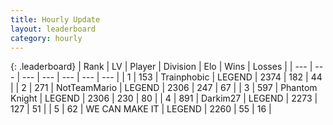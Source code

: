 ```yaml
---
title: Hourly Update
layout: leaderboard
category: hourly
---
```


{: .leaderboard}
| Rank | LV | Player | Division | Elo | Wins | Losses |
| --- | --- | --- | --- | --- | --- | --- |
| <span data-change="0">1</span> | 153 | <span title="ID: 744981">Trainphobic</span> | LEGEND | <span data-change="0">2374</span> | <span data-change="0">182</span> | <span data-change="0">44</span> |
| <span data-change="0">2</span> | 271 | <span title="ID: 195293">NotTeamMario</span> | LEGEND | <span data-change="0">2306</span> | <span data-change="0">247</span> | <span data-change="0">67</span> |
| <span data-change="0">3</span> | 597 | <span title="ID: 742939">Phantom Knight</span> | LEGEND | <span data-change="4">2306</span> | <span data-change="1">230</span> | <span data-change="0">80</span> |
| <span data-change="0">4</span> | 891 | <span title="ID: 694036">Darkim27</span> | LEGEND | <span data-change="0">2273</span> | <span data-change="0">127</span> | <span data-change="0">51</span> |
| <span data-change="0">5</span> | 62 | <span title="ID: 745795">WE CAN MAKE IT</span> | LEGEND | <span data-change="0">2260</span> | <span data-change="0">55</span> | <span data-change="0">16</span> |